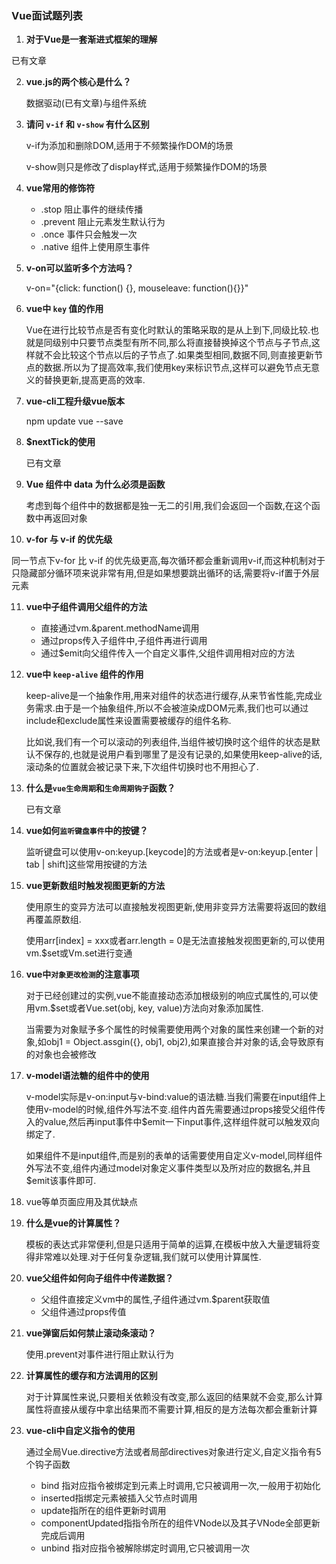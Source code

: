 ### Vue面试题列表

1. **对于Vue是一套渐进式框架的理解**

  已有文章

2. **vue.js的两个核心是什么？**

   数据驱动(已有文章)与组件系统

3. **请问 `v-if` 和 `v-show` 有什么区别**

   v-if为添加和删除DOM,适用于不频繁操作DOM的场景

   v-show则只是修改了display样式,适用于频繁操作DOM的场景

4. **vue常用的修饰符**

   - .stop 阻止事件的继续传播
   - .prevent 阻止元素发生默认行为
   - .once 事件只会触发一次
   - .native 组件上使用原生事件

5. **v-on可以监听多个方法吗？**

   v-on="{click: function() {}, mouseleave: function(){}}"

6. **vue中 `key` 值的作用**

   Vue在进行比较节点是否有变化时默认的策略采取的是从上到下,同级比较.也就是同级别中只要节点类型有所不同,那么将直接替换掉这个节点与子节点,这样就不会比较这个节点以后的子节点了.如果类型相同,数据不同,则直接更新节点的数据.所以为了提高效率,我们使用key来标识节点,这样可以避免节点无意义的替换更新,提高更高的效率.

7. **vue-cli工程升级vue版本**

   npm update vue --save

8. **$nextTick的使用**

   已有文章

9. **Vue 组件中 data 为什么必须是函数**

   考虑到每个组件中的数据都是独一无二的引用,我们会返回一个函数,在这个函数中再返回对象

10. **v-for 与 v-if 的优先级**

   同一节点下v-for 比 v-if 的优先级更高,每次循环都会重新调用v-if,而这种机制对于只隐藏部分循环项来说非常有用,但是如果想要跳出循环的话,需要将v-if置于外层元素

11. **vue中子组件调用父组件的方法**

    - 直接通过vm.&parent.methodName调用
    - 通过props传入子组件中,子组件再进行调用
    - 通过$emit向父组件传入一个自定义事件,父组件调用相对应的方法

12. **vue中 `keep-alive` 组件的作用**

    keep-alive是一个抽象作用,用来对组件的状态进行缓存,从来节省性能,完成业务需求.由于是一个抽象组件,所以不会被渲染成DOM元素,我们也可以通过include和exclude属性来设置需要被缓存的组件名称.

    比如说,我们有一个可以滚动的列表组件,当组件被切换时这个组件的状态是默认不保存的,也就是说用户看到哪里了是没有记录的,如果使用keep-alive的话,滚动条的位置就会被记录下来,下次组件切换时也不用担心了.

13. **什么是`vue生命周期`和`生命周期钩子`函数？**

    已有文章

14. **vue如何`监听键盘事件`中的按键？**

    监听键盘可以使用v-on:keyup.[keycode]的方法或者是v-on:keyup.[enter | tab | shift]这些常用按键的方法

15. **vue更新数组时触发视图更新的方法**

    使用原生的变异方法可以直接触发视图更新,使用非变异方法需要将返回的数组再覆盖原数组.

    使用arr[index] = xxx或者arr.length = 0是无法直接触发视图更新的,可以使用vm.$set或Vm.set进行变通

16. **vue中`对象更改检测`的注意事项**

    对于已经创建过的实例,vue不能直接动态添加根级别的响应式属性的,可以使用vm.$set或者Vue.set(obj, key, value)方法向对象添加属性.

    当需要为对象赋予多个属性的时候需要使用两个对象的属性来创建一个新的对象,如obj1 = Object.assgin({}, obj1, obj2),如果直接合并对象的话,会导致原有的对象也会被修改

17. **v-model语法糖的组件中的使用**

    v-model实际是v-on:input与v-bind:value的语法糖.当我们需要在input组件上使用v-model的时候,组件外写法不变.组件内首先需要通过props接受父组件传入的value,然后再input事件中$emit一下input事件,这样组件就可以触发双向绑定了.

    如果组件不是input组件,而是别的表单的话需要使用自定义v-model,同样组件外写法不变,组件内通过model对象定义事件类型以及所对应的数据名,并且$emit该事件即可.

18. vue等单页面应用及其优缺点

19. **什么是vue的计算属性？**

    模板的表达式非常便利,但是只适用于简单的运算,在模板中放入大量逻辑将变得非常难以处理.对于任何复杂逻辑,我们就可以使用计算属性.

20. **vue父组件如何向子组件中传递数据？**

    - 父组件直接定义vm中的属性,子组件通过vm.$parent获取值
    - 父组件通过props传值

21. **vue弹窗后如何禁止滚动条滚动？**

    使用.prevent对事件进行阻止默认行为

22. **计算属性的缓存和方法调用的区别**

    对于计算属性来说,只要相关依赖没有改变,那么返回的结果就不会变,那么计算属性将直接从缓存中拿出结果而不需要计算,相反的是方法每次都会重新计算

23. **vue-cli中自定义指令的使用**

    通过全局Vue.directive方法或者局部directives对象进行定义,自定义指令有5个钩子函数

    - bind 指对应指令被绑定到元素上时调用,它只被调用一次,一般用于初始化
    - inserted指绑定元素被插入父节点时调用
    - update指所在的组件更新时调用
    - componentUpdated指指令所在的组件VNode以及其子VNode全部更新完成后调用
    - unbind 指对应指令被解除绑定时调用,它只被调用一次